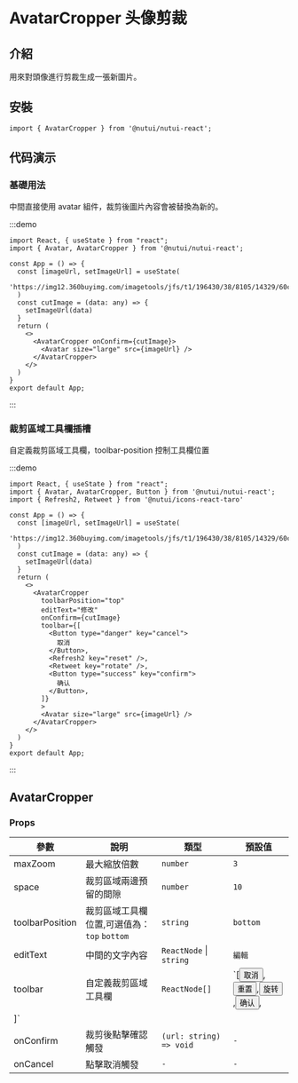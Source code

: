 # AvatarCropper 头像剪裁

## 介紹

用來對頭像進行剪裁生成一張新圖片。

## 安裝

```tsx
import { AvatarCropper } from '@nutui/nutui-react';
```

## 代码演示

### 基礎用法

中間直接使用 avatar 組件，裁剪後圖片內容會被替換為新的。

:::demo

```tsx
import React, { useState } from "react";
import { Avatar, AvatarCropper } from '@nutui/nutui-react';

const App = () => {
  const [imageUrl, setImageUrl] = useState(
    'https://img12.360buyimg.com/imagetools/jfs/t1/196430/38/8105/14329/60c806a4Ed506298a/e6de9fb7b8490f38.png'
  )
  const cutImage = (data: any) => {
    setImageUrl(data)
  }
  return (
    <>
      <AvatarCropper onConfirm={cutImage}>
        <Avatar size="large" src={imageUrl} />
      </AvatarCropper>
    </>
  )
}
export default App;
```

:::

### 裁剪區域工具欄插槽

自定義裁剪區域工具欄，toolbar-position 控制工具欄位置

:::demo

```tsx
import React, { useState } from "react";
import { Avatar, AvatarCropper, Button } from '@nutui/nutui-react';
import { Refresh2, Retweet } from '@nutui/icons-react-taro'

const App = () => {
  const [imageUrl, setImageUrl] = useState(
    'https://img12.360buyimg.com/imagetools/jfs/t1/196430/38/8105/14329/60c806a4Ed506298a/e6de9fb7b8490f38.png'
  )
  const cutImage = (data: any) => {
    setImageUrl(data)
  }
  return (
    <>
      <AvatarCropper
        toolbarPosition="top"
        editText="修改"
        onConfirm={cutImage}
        toolbar={[
          <Button type="danger" key="cancel">
            取消
          </Button>,
          <Refresh2 key="reset" />,
          <Retweet key="rotate" />,
          <Button type="success" key="confirm">
            确认
          </Button>,
        ]}
        >
        <Avatar size="large" src={imageUrl} />
      </AvatarCropper>
    </>
  )
}
export default App;
```

:::

## AvatarCropper

### Props

| 參數             | 說明                                        | 類型   | 預設值 |
| ---------------- | ------------------------------------------- | ------ | ------ |
| maxZoom         | 最大縮放倍數                                | `number` | `3`      |
| space            | 裁剪區域兩邊預留的間隙                      | `number` | `10`     |
| toolbarPosition | 裁剪區域工具欄位置,可選值為：`top` `bottom` | `string` | `bottom` |
| editText        | 中間的文字內容                              | `ReactNode` \| `string` | `編輯`   |
| toolbar         | 自定義裁剪區域工具欄  |  `ReactNode[]`   |  `[<Button type="danger" key="cancel">取消</Button>, <Button type="info" key="reset">重置</Button>,<Button type="warning" key="rotate">旋转</Button>,<Button type="success" key="confirm">确认</Button>,
  ]` |
| onConfirm       | 裁剪後點擊確認觸發                    | `(url: string) => void` |  `-` |
| onCancel        | 點擊取消觸發                          | `-`                |  `-` |
